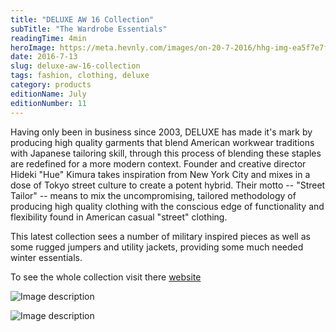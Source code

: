 ```yaml
---
title: "DELUXE AW 16 Collection"
subTitle: "The Wardrobe Essentials"
readingTime: 4min
heroImage: https://meta.hevnly.com/images/on-20-7-2016/hhg-img-ea5f7e7f-eaa9-4fa3-8d3b-e37e8f2f1ab1.png
date: 2016-7-13
slug: deluxe-aw-16-collection
tags: fashion, clothing, deluxe
category: products
editionName: July
editionNumber: 11
---
```


Having only been in business since 2003, DELUXE has made it's mark by producing high quality garments that blend American workwear traditions with Japanese tailoring skill, through this process of blending these staples are redefined for a more modern context. Founder and creative director Hideki "Hue" Kimura takes inspiration from New York City and mixes in a dose of Tokyo street culture to create a potent hybrid. Their motto -- "Street Tailor" -- means to mix the uncompromising, tailored methodology of producing high quality clothing with the conscious edge of functionality and flexibility found in American casual "street" clothing.

This latest collection sees a number of military inspired pieces as well as some rugged jumpers and utility jackets, providing some much needed winter essentials.

To see the whole collection visit there [website](http://www.deluxe.jp/)


![Image description](https://meta.hevnly.com/images/on-20-7-2016/hhg-img-3062394b-e5b9-48d9-ab1a-14f718b3c82a.png)

![Image description](https://meta.hevnly.com/images/on-20-7-2016/hhg-img-cf399da2-5d83-4638-b0e7-e9026c7472a2.png)
